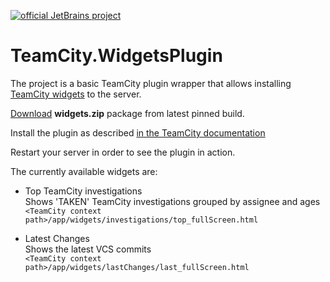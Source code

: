 [![official JetBrains project](http://jb.gg/badges/official.svg)](https://confluence.jetbrains.com/display/ALL/JetBrains+on+GitHub)

TeamCity.WidgetsPlugin
=============================

The project is a basic TeamCity plugin wrapper that allows installing [TeamCity widgets](https://github.com/JetBrains/TeamCity.Widgets) to the server.

[Download](https://teamcity.jetbrains.com/app/rest/builds/buildType:(id:TeamCityPluginsByJetBrains_Widgets_TeamCityWidgetsPlugin),pinned:true/artifacts/content/widgets.zip) **widgets.zip** package from latest pinned build.

Install the plugin as described [in the TeamCity documentation](https://confluence.jetbrains.com/display/TCDL/Installing+Additional+Plugins)

Restart your server in order to see the plugin in action.

The currently available widgets are:

* Top TeamCity investigations  
  Shows 'TAKEN' TeamCity investigations grouped by assignee and ages  
  ``<TeamCity context path>/app/widgets/investigations/top_fullScreen.html``

* Latest Changes   
  Shows the latest VCS commits  
  ``<TeamCity context path>/app/widgets/lastChanges/last_fullScreen.html``  
